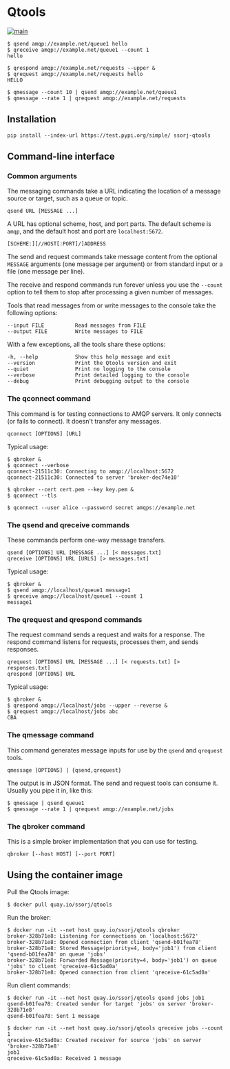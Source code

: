 # Qtools

[![main](https://github.com/ssorj/qtools/workflows/main/badge.svg)](https://github.com/ssorj/qtools/actions?query=workflow%3Amain)

~~~ shell
$ qsend amqp://example.net/queue1 hello
$ qreceive amqp://example.net/queue1 --count 1
hello

$ qrespond amqp://example.net/requests --upper &
$ qrequest amqp://example.net/requests hello
HELLO

$ qmessage --count 10 | qsend amqp://example.net/queue1
$ qmessage --rate 1 | qrequest amqp://example.net/requests
~~~

## Installation

~~~
pip install --index-url https://test.pypi.org/simple/ ssorj-qtools
~~~

## Command-line interface

### Common arguments

The messaging commands take a URL indicating the location of a message
source or target, such as a queue or topic.

    qsend URL [MESSAGE ...]

A URL has optional scheme, host, and port parts.  The default scheme
is `amqp`, and the default host and port are `localhost:5672`.

    [SCHEME:][//HOST[:PORT]/]ADDRESS

The send and request commands take message content from the optional
`MESSAGE` arguments (one message per argument) or from standard input
or a file (one message per line).

The receive and respond commands run forever unless you use the
`--count` option to tell them to stop after processing a given number
of messages.

Tools that read messages from or write messages to the console take
the following options:

    --input FILE          Read messages from FILE
    --output FILE         Write messages to FILE

With a few exceptions, all the tools share these options:

    -h, --help            Show this help message and exit
    --version             Print the Qtools version and exit
    --quiet               Print no logging to the console
    --verbose             Print detailed logging to the console
    --debug               Print debugging output to the console

### The qconnect command

This command is for testing connections to AMQP servers.  It only
connects (or fails to connect).  It doesn't transfer any messages.

    qconnect [OPTIONS] [URL]

Typical usage:

    $ qbroker &
    $ qconnect --verbose
    qconnect-21511c30: Connecting to amqp://localhost:5672
    qconnect-21511c30: Connected to server 'broker-dec74e10'

    $ qbroker --cert cert.pem --key key.pem &
    $ qconnect --tls

    $ qconnect --user alice --password secret amqps://example.net

### The qsend and qreceive commands

These commands perform one-way message transfers.

    qsend [OPTIONS] URL [MESSAGE ...] [< messages.txt]
    qreceive [OPTIONS] URL [URLS] [> messages.txt]

Typical usage:

    $ qbroker &
    $ qsend amqp://localhost/queue1 message1
    $ qreceive amqp://localhost/queue1 --count 1
    message1

### The qrequest and qrespond commands

The request command sends a request and waits for a response.  The
respond command listens for requests, processes them, and sends
responses.

    qrequest [OPTIONS] URL [MESSAGE ...] [< requests.txt] [> responses.txt]
    qrespond [OPTIONS] URL

Typical usage:

    $ qbroker &
    $ qrespond amqp://localhost/jobs --upper --reverse &
    $ qrequest amqp://localhost/jobs abc
    CBA

### The qmessage command

This command generates message inputs for use by the `qsend` and
`qrequest` tools.

    qmessage [OPTIONS] | {qsend,qrequest}

The output is in JSON format.  The send and request tools can consume
it.  Usually you pipe it in, like this:

    $ qmessage | qsend queue1
    $ qmessage --rate 1 | qrequest amqp://example.net/jobs

### The qbroker command

This is a simple broker implementation that you can use for testing.

    qbroker [--host HOST] [--port PORT]

## Using the container image

Pull the Qtools image:

~~~ shell
$ docker pull quay.io/ssorj/qtools
~~~

Run the broker:

~~~ shell
$ docker run -it --net host quay.io/ssorj/qtools qbroker
broker-328b71e8: Listening for connections on 'localhost:5672'
broker-328b71e8: Opened connection from client 'qsend-b01fea78'
broker-328b71e8: Stored Message(priority=4, body='job1') from client 'qsend-b01fea78' on queue 'jobs'
broker-328b71e8: Forwarded Message(priority=4, body='job1') on queue 'jobs' to client 'qreceive-61c5ad0a'
broker-328b71e8: Opened connection from client 'qreceive-61c5ad0a'
~~~

Run client commands:

~~~ shell
$ docker run -it --net host quay.io/ssorj/qtools qsend jobs job1
qsend-b01fea78: Created sender for target 'jobs' on server 'broker-328b71e8'
qsend-b01fea78: Sent 1 message

$ docker run -it --net host quay.io/ssorj/qtools qreceive jobs --count 1
qreceive-61c5ad0a: Created receiver for source 'jobs' on server 'broker-328b71e8'
job1
qreceive-61c5ad0a: Received 1 message
~~~
